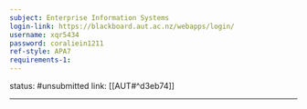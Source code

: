 ```yaml
---
subject: Enterprise Information Systems
login-link: https://blackboard.aut.ac.nz/webapps/login/
username: xqr5434
password: coraliein1211
ref-style: APA7
requirements-1: 
---
```

status: #unsubmitted 
link: [[AUT#^d3eb74]]

---

